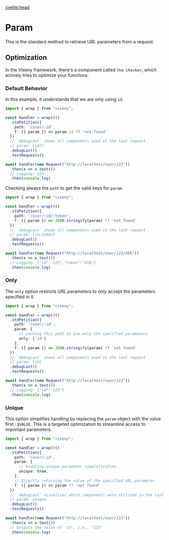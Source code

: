 <svelte:head>
  <script src='/prism.mjs' defer></script>
  <title>branch - Vixeny</title>
  <meta name="description" content="Understanding URL parameters"/>
  <meta name="keywords" content="URL parameters, web development, Vixeny framework, HTTP parameters"/>
</svelte:head>

# Param

This is the standard method to retrieve URL parameters from a request.

## Optimization

In the Vixeny framework, there's a component called `the checker`, which actively tries to optimize your functions.

### Default Behavior

In this example, it understands that we are only using `id`.

```ts
import { wrap } from "vixeny";

const handler = wrap()()
  .stdPetition({
    path: '/user/:id',
    f: ({ param }) => param.id ?? 'not found'
  })
  // `debugLast` shows all components used in the last request
  // param: [id?]
  .debugLast()
  .testRequests()

await handler(new Request("http://localhost/user/123"))
  .then(x => x.text())
  // Logging: 123
  .then(console.log)
```

Checking always the `path` to get the valid keys for `param`.

```ts
import { wrap } from "vixeny";

const handler = wrap()()
  .stdPetition({
    path: '/user/:id/:token',
    f: ({ param }) => JSON.stringify(param) ?? 'not found'
  })
  // `debugLast` shows all components used in the last request
  // param: [id,token] 
  .debugLast()
  .testRequests()

await handler(new Request("http://localhost/user/123/456"))
  .then(x => x.text())
  // Logging: {"id":"123","token":"456"}
  .then(console.log)
```

### Only

The `only` option restricts URL parameters to only accept the parameters specified in it.

```ts
import { wrap } from "vixeny";

const handler = wrap()()
  .stdPetition({
    path: '/user/:id',
    param: {
      // Locking this path to use only the specified parameters
      only: ['id']
    },
    f: ({ param }) => JSON.stringify(param) ?? 'not found'
  })
  // `debugLast` shows all components used in the last request
  // param: [id]
  .debugLast()
  .testRequests()

await handler(new Request("http://localhost/user/123"))
  .then(x => x.text())
  // Logging: {"id":"123"}
  .then(console.log)
```

### Unique

This option simplifies handling by replacing the `param` object with the value first `:$VALUE`. This is a targeted optimization to streamline access to important parameters.

```ts
import { wrap } from "vixeny";

const handler = wrap()()
  .stdPetition({
    path: '/user/:id',
    param: {
      // Enabling unique parameter simplification
      unique: true,
    },
    // Directly returning the value of the specified URL parameter
    f: ({ param }) => param ?? 'not found'
  })
  // `debugLast` visualizes which components were utilized in the last request
  // param: unique
  .debugLast()
  .testRequests()

await handler(new Request("http://localhost/user/123"))
  .then(x => x.text())
  // Outputs the value of 'id', i.e., '123'
  .then(console.log)
```
